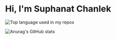 # Hi, I'm Suphanat Chanlek

 <img width="" src="https://github-readme-stats.vercel.app/api/top-langs/?username=suphanatchanlek30&layout=compact&hide_title=1&card_width=300" alt="Top language used in my repos" />

 ![Anurag's GitHub stats](https://github-readme-stats.vercel.app/api?username=suphanatchanlek30&theme=github_dark&show_icons=true)
